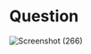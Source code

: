 # Question

![Screenshot (266)](https://github.com/aradhanayada/PW-assignment1-solution/assets/103102710/4b37ef87-1cce-4dc7-a482-ad4b181478fb)

